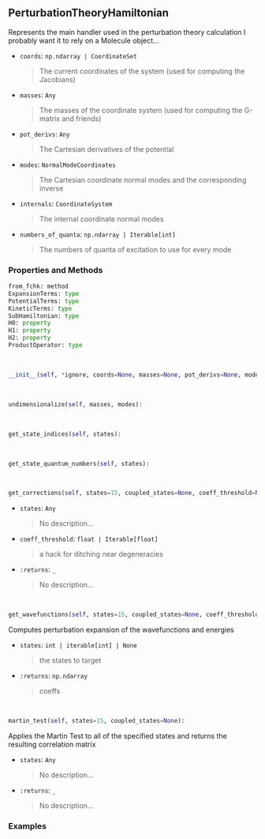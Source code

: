 ## <a id="Psience.VPT2.PerturbationTheory.PerturbationTheoryHamiltonian">PerturbationTheoryHamiltonian</a>
Represents the main handler used in the perturbation theory calculation
    I probably want it to rely on a Molecule object...
- `coords`: `np.ndarray | CoordinateSet`
    >The current coordinates of the system (used for computing the Jacobians)
- `masses`: `Any`
    >The masses of the coordinate system (used for computing the G-matrix and friends)
- `pot_derivs`: `Any`
    >The Cartesian derivatives of the potential
- `modes`: `NormalModeCoordinates`
    >The Cartesian coordinate normal modes and the corresponding inverse
- `internals`: `CoordinateSystem`
    >The internal coordinate normal modes
- `numbers_of_quanta`: `np.ndarray | Iterable[int]`
    >The numbers of quanta of excitation to use for every mode

### Properties and Methods
```python
from_fchk: method
ExpansionTerms: type
PotentialTerms: type
KineticTerms: type
SubHamiltonian: type
H0: property
H1: property
H2: property
ProductOperator: type
```
<a id="Psience.VPT2.PerturbationTheory.PerturbationTheoryHamiltonian.__init__">&nbsp;</a>
```python
__init__(self, *ignore, coords=None, masses=None, pot_derivs=None, modes=None, internals=None, n_quanta=3, undimensionalize=True): 
```

<a id="Psience.VPT2.PerturbationTheory.PerturbationTheoryHamiltonian.undimensionalize">&nbsp;</a>
```python
undimensionalize(self, masses, modes): 
```

<a id="Psience.VPT2.PerturbationTheory.PerturbationTheoryHamiltonian.get_state_indices">&nbsp;</a>
```python
get_state_indices(self, states): 
```

<a id="Psience.VPT2.PerturbationTheory.PerturbationTheoryHamiltonian.get_state_quantum_numbers">&nbsp;</a>
```python
get_state_quantum_numbers(self, states): 
```

<a id="Psience.VPT2.PerturbationTheory.PerturbationTheoryHamiltonian.get_corrections">&nbsp;</a>
```python
get_corrections(self, states=15, coupled_states=None, coeff_threshold=None, energy_threshold=None): 
```

- `states`: `Any`
    >No description...
- `coeff_threshold`: `float | Iterable[float]`
    >a hack for ditching near degeneracies
- `:returns`: `_`
    >No description...

<a id="Psience.VPT2.PerturbationTheory.PerturbationTheoryHamiltonian.get_wavefunctions">&nbsp;</a>
```python
get_wavefunctions(self, states=15, coupled_states=None, coeff_threshold=None, energy_threshold=None): 
```
Computes perturbation expansion of the wavefunctions and energies
- `states`: `int | iterable[int] | None`
    >the states to target
- `:returns`: `np.ndarray`
    >coeffs

<a id="Psience.VPT2.PerturbationTheory.PerturbationTheoryHamiltonian.martin_test">&nbsp;</a>
```python
martin_test(self, states=15, coupled_states=None): 
```
Applies the Martin Test to all of the specified states and returns the resulting correlation matrix
- `states`: `Any`
    >No description...
- `:returns`: `_`
    >No description...

### Examples

